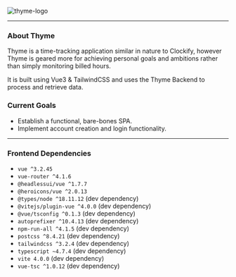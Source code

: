 ![thyme-logo](https://user-images.githubusercontent.com/69500964/214454999-886901d8-1d1c-4d3f-9919-5affc1a3e6b7.svg)

------------
### About Thyme
Thyme is a time-tracking application similar in nature to Clockify, however Thyme is geared more for achieving personal goals and ambitions rather than simply monitoring billed hours.

It is built using Vue3 & TailwindCSS and uses the Thyme Backend to process and retrieve data.
### Current Goals
- Establish a functional, bare-bones SPA.
- Implement account creation and login functionality.
------------
### Frontend Dependencies
- `vue ^3.2.45`
- `vue-router ^4.1.6`
- `@headlessui/vue ^1.7.7`
- `@heroicons/vue ^2.0.13`
- `@types/node ^18.11.12` (dev dependency)
- `@vitejs/plugin-vue ^4.0.0` (dev dependency)
- `@vue/tsconfig ^0.1.3` (dev dependency)
- `autoprefixer ^10.4.13` (dev dependency)
- `npm-run-all ^4.1.5` (dev dependency)
- `postcss ^8.4.21`  (dev dependency)
- `tailwindcss ^3.2.4` (dev dependency)
- `typescript ~4.7.4` (dev dependency)
- `vite 4.0.0` (dev dependency)
- `vue-tsc ^1.0.12` (dev dependency)